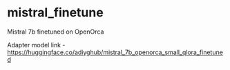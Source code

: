 # mistral_finetune
Mistral 7b finetuned on OpenOrca

Adapter model link - https://huggingface.co/adiyghub/mistral_7b_openorca_small_qlora_finetuned

